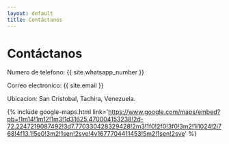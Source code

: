 ```yaml
---
layout: default
title: Contáctanos
---
```


# Contáctanos
Numero de telefono: {{ site.whatsapp_number }}  

Correo electronico: {{ site.email }}

Ubicacion: San Cristobal, Tachira, Venezuela.
   
{% include google-maps.html link='https://www.google.com/maps/embed?pb=!1m14!1m12!1m3!1d31625.470004153238!2d-72.2247219087492!3d7.770330428329428!2m3!1f0!2f0!3f0!3m2!1i1024!2i768!4f13.1!5e0!3m2!1sen!2sve!4v1677704411453!5m2!1sen!2sve' %}

